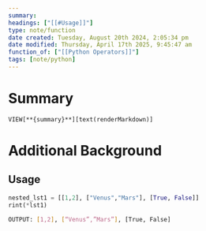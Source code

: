 ```yaml
---
summary: 
headings: ["[[#Usage]]"]
type: note/function
date created: Tuesday, August 20th 2024, 2:05:34 pm
date modified: Thursday, April 17th 2025, 9:45:47 am
function_of: ["[[Python Operators]]"]
tags: [note/python]
---
```

# Summary
`VIEW[**{summary}**][text(renderMarkdown)]`

# Additional Background

## Usage
```python
nested_lst1 = [[1,2], ["Venus","Mars"], [True, False]]
rint(*lst1)
```
```bash
OUTPUT: [1,2], [“Venus”,”Mars”], [True, False]
```
